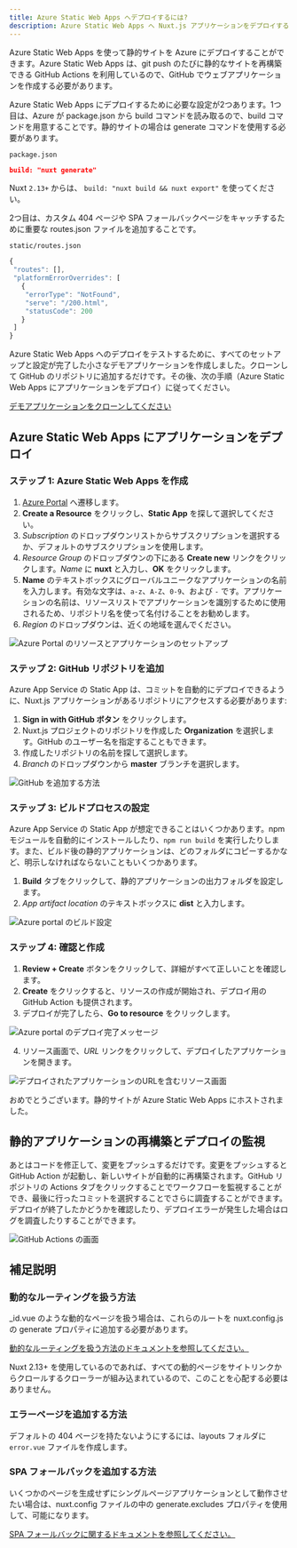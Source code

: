 ```yaml
---
title: Azure Static Web Apps へデプロイするには?
description: Azure Static Web Apps へ Nuxt.js アプリケーションをデプロイするには?
---
```

Azure Static Web Apps を使って静的サイトを Azure にデプロイすることができます。Azure Static Web Apps は、git push のたびに静的なサイトを再構築できる GitHub Actions を利用しているので、GitHub でウェブアプリケーションを作成する必要があります。

Azure Static Web Apps にデプロイするために必要な設定が2つあります。1つ目は、Azure が package.json から build コマンドを読み取るので、build コマンドを用意することです。静的サイトの場合は generate コマンドを使用する必要があります。

`package.json`

```json
build: "nuxt generate"
```

Nuxt `2.13+` からは、 `build: "nuxt build && nuxt export"` を使ってください。

2つ目は、カスタム 404 ページや SPA フォールバックページをキャッチするために重要な routes.json ファイルを追加することです。

`static/routes.json`

```jsx
{
 "routes": [],
 "platformErrorOverrides": [
   {
    "errorType": "NotFound",
    "serve": "/200.html",
    "statusCode": 200
   }
 ]
}
```

Azure Static Web Apps へのデプロイをテストするために、すべてのセットアップと設定が完了した小さなデモアプリケーションを作成しました。クローンして GitHub のリポジトリに追加するだけです。その後、次の手順（Azure Static Web Apps にアプリケーションをデプロイ）に従ってください。

[デモアプリケーションをクローンしてください](https://github.com/debs-obrien/nuxtjs-azure-static-app)

## Azure Static Web Apps にアプリケーションをデプロイ

### ステップ 1: **Azure Static Web Apps を作成**

1. [Azure Portal](https://portal.azure.com/) へ遷移します。
2. **Create a Resource** をクリックし、**Static App** を探して選択してください。
3. *Subscription* のドロップダウンリストからサブスクリプションを選択するか、デフォルトのサブスクリプションを使用します。
4. *Resource Group* のドロップダウンの下にある **Create new** リンクをクリックします。*Name* に **nuxt** と入力し、**OK** をクリックします。
5. **Name** のテキストボックスにグローバルユニークなアプリケーションの名前を入力します。有効な文字は、`a-z`、`A-Z`、`0-9`、および `-` です。アプリケーションの名前は、リソースリストでアプリケーションを識別するために使用されるため、リポジトリ名を使って名付けることをお勧めします。
6. *Region* のドロップダウンは、近くの地域を選んでください。

![Azure Portal のリソースとアプリケーションのセットアップ](https://user-images.githubusercontent.com/13063165/82118135-71891b00-9775-11ea-8284-aa94d17a3bc3.png)

### ステップ 2: **GitHub リポジトリを追加**

Azure App Service の Static App は、コミットを自動的にデプロイできるように、Nuxt.js アプリケーションがあるリポジトリにアクセスする必要があります:

1. **Sign in with GitHub ボタン** をクリックします。
2. Nuxt.js プロジェクトのリポジトリを作成した **Organization** を選択します。GitHub のユーザー名を指定することもできます。
3. 作成したリポジトリの名前を探して選択します。
4. *Branch* のドロップダウンから **master** ブランチを選択します。

![GitHub を追加する方法](https://user-images.githubusercontent.com/13063165/82118359-38ea4100-9777-11ea-9c5e-7ba5c4da708e.png)

### ステップ 3: **ビルドプロセスの設定**

Azure App Service の Static App が想定できることはいくつかあります。npm モジュールを自動的にインストールしたり、`npm run build` を実行したりします。また、ビルド後の静的アプリケーションは、どのフォルダにコピーするかなど、明示しなければならないこともいくつかあります。

1. **Build** タブをクリックして、静的アプリケーションの出力フォルダを設定します。
2. *App artifact location* のテキストボックスに **dist** と入力します。

![Azure portal のビルド設定](https://user-images.githubusercontent.com/13063165/82118277-71d5e600-9776-11ea-88ad-48cf0793905d.png)

### ステップ 4: **確認と作成**

1. **Review + Create** ボタンをクリックして、詳細がすべて正しいことを確認します。
2. **Create** をクリックすると、リソースの作成が開始され、デプロイ用の GitHub Action も提供されます。
3. デプロイが完了したら、**Go to resource** をクリックします。

![Azure portal のデプロイ完了メッセージ](https://user-images.githubusercontent.com/13063165/82118390-67681c00-9777-11ea-9778-671dc768393e.png)

4. リソース画面で、*URL* リンクをクリックして、デプロイしたアプリケーションを開きます。

![デプロイされたアプリケーションのURLを含むリソース画面](https://user-images.githubusercontent.com/13063165/82118042-d001c980-9774-11ea-94f5-57d995aa5391.png)

おめでとうございます。静的サイトが Azure Static Web Apps にホストされました。

## 静的アプリケーションの再構築とデプロイの監視

あとはコードを修正して、変更をプッシュするだけです。変更をプッシュすると GitHub Action が起動し、新しいサイトが自動的に再構築されます。GitHub リポジトリの Actions タブをクリックすることでワークフローを監視することができ、最後に行ったコミットを選択することでさらに調査することができます。デプロイが終了したかどうかを確認したり、デプロイエラーが発生した場合はログを調査したりすることができます。

![GitHub Actions の画面](https://user-images.githubusercontent.com/13063165/82118249-34715880-9776-11ea-92e2-dbd21bbf7cb6.png)

## 補足説明

### **動的なルーティングを扱う方法**

_id.vue のような動的なページを扱う場合は、これらのルートを nuxt.config.js の generate プロパティに追加する必要があります。

[動的なルーティングを扱う方法のドキュメントを参照してください。](https://ja.nuxtjs.org/api/configuration-generate/#routes)

<div class="Alert">
Nuxt 2.13+ を使用しているのであれば、すべての動的ページをサイトリンクからクロールするクローラーが組み込まれているので、このことを心配する必要はありません。
</div>

### エラーページを追加する方法

デフォルトの 404 ページを持たないようにするには、layouts フォルダに `error.vue` ファイルを作成します。

### SPA フォールバックを追加する方法

いくつかのページを生成せずにシングルページアプリケーションとして動作させたい場合は、nuxt.config ファイルの中の generate.excludes プロパティを使用して、可能になります。

[SPA フォールバックに関するドキュメントを参照してください。](https://ja.nuxtjs.org/api/configuration-generate#exclude)
